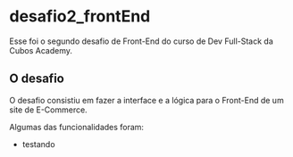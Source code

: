 # desafio2_frontEnd
  
  Esse foi o segundo desafio de Front-End do curso de Dev Full-Stack da Cubos Academy.
  <br>
## O desafio

  O desafio consistiu em fazer a interface e a lógica para o Front-End de um site de E-Commerce.
  
  Algumas das funcionalidades foram: 
  
  <ul>
    <li> testando
  </ul>
